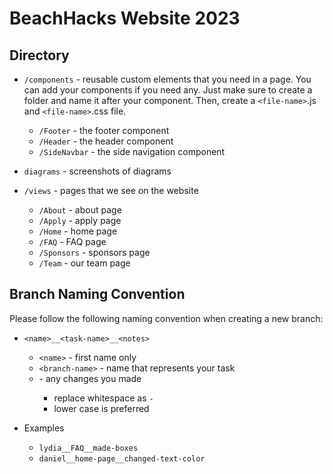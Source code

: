 # BeachHacks Website 2023

## Directory

- `/components` - reusable custom elements that you need in a page. You can add your components if you need any. Just make sure to create a folder and name it after your component. Then, create a `<file-name>`.js and `<file-name>`.css file.

  - `/Footer` - the footer component
  - `/Header` - the header component
  - `/SideNavbar` - the side navigation component

- `diagrams` - screenshots of diagrams

- `/views` - pages that we see on the website
  - `/About` - about page
  - `/Apply` - apply page
  - `/Home` - home page
  - `/FAQ` - FAQ page
  - `/Sponsors` - sponsors page
  - `/Team` - our team page

## Branch Naming Convention

Please follow the following naming convention when creating a new branch:

- `<name>__<task-name>__<notes>`

  - `<name>` - first name only
  - `<branch-name>` - name that represents your task
  - <notes> - any changes you made
    - replace whitespace as `-`
    - lower case is preferred

- Examples
  - `lydia__FAQ__made-boxes`
  - `daniel__home-page__changed-text-color`
